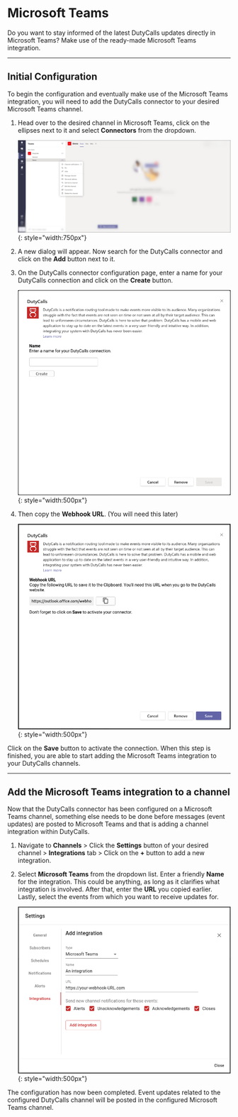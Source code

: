 # Microsoft Teams

Do you want to stay informed of the latest DutyCalls updates directly in Microsoft Teams? Make use of the ready-made Microsoft Teams integration.

---

## Initial Configuration

To begin the configuration and eventually make use of the Microsoft Teams integration, you will need to add the DutyCalls connector to your desired Microsoft Teams channel.

1. Head over to the desired channel in Microsoft Teams, click on the ellipses next to it and select **Connectors** from the dropdown.

    ![image - Add Microsoft Teams connector - Step 1](../images/add-ms-teams-connector.png){: style="width:750px"}

2. A new dialog will appear. Now search for the DutyCalls connector and click on the **Add** button next to it.
3. On the DutyCalls connector configuration page, enter a name for your DutyCalls connection and click on the **Create** button.

    ![image - Enter name - Step 3](../images/enter-ms-teams-connector-name.png){: style="width:500px"}

4. Then copy the **Webhook URL**. (You will need this later)

    ![image - Copy Webhook URL - Step 4](../images/copy-ms-teams-webhook-url.png){: style="width:500px"}

Click on the **Save** button to activate the connection. When this step is finished, you are able to start adding the Microsoft Teams integration to your DutyCalls channels.

---

## Add the Microsoft Teams integration to a channel

Now that the DutyCalls connector has been configured on a Microsoft Teams channel, something else needs to be done before messages (event updates) are posted to Microsoft Teams and that is adding a channel integration within DutyCalls.

1. Navigate to **Channels** > Click the **Settings** button of your desired channel > **Integrations** tab > Click on the **+** button to add a new integration.

2. Select **Microsoft Teams** from the dropdown list. Enter a friendly **Name** for the integration. This could be anything, as long as it clarifies what integration is involved. After that, enter the **URL** you copied earlier. Lastly, select the events from which you want to receive updates for.

    ![image - Add Microsoft Teams channel integration - Step 2](../images/add-ms-teams-integration.png){: style="width:500px"}

The configuration has now been completed. Event updates related to the configured DutyCalls channel will be posted in the configured Microsoft Teams channel.
